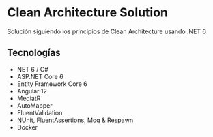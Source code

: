 # Clean Architecture Solution
Solución siguiendo los principios de Clean Architecture usando .NET 6

## Tecnologías
* NET 6 / C#
* ASP.NET Core 6
* Entity Framework Core 6
* Angular 12
* MediatR
* AutoMapper
* FluentValidation
* NUnit, FluentAssertions, Moq & Respawn
* Docker
